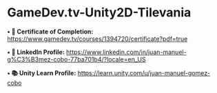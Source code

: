 # GameDev.tv-Unity2D-Tilevania

**• 📜 Certificate of Completion:** https://www.gamedev.tv/courses/1394720/certificate?pdf=true

**• 🔗 LinkedIn Profile:** https://www.linkedin.com/in/juan-manuel-g%C3%B3mez-cobo-77ba701b4/?locale=en_US

**• 📚 Unity Learn Profile:** https://learn.unity.com/u/juan-manuel-gomez-cobo

